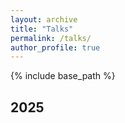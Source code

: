 ```yaml
---
layout: archive
title: "Talks"
permalink: /talks/
author_profile: true
---
```


{% include base_path %}

## 2025
<!-- ====== -->
<!-- * Ph.D in Version Control Theory, GitHub University, 2018 (expected) -->
<!-- * M.S. in Jekyll, GitHub University, 2014 -->
<!-- * B.S. in GitHub, GitHub University, 2012 -->
